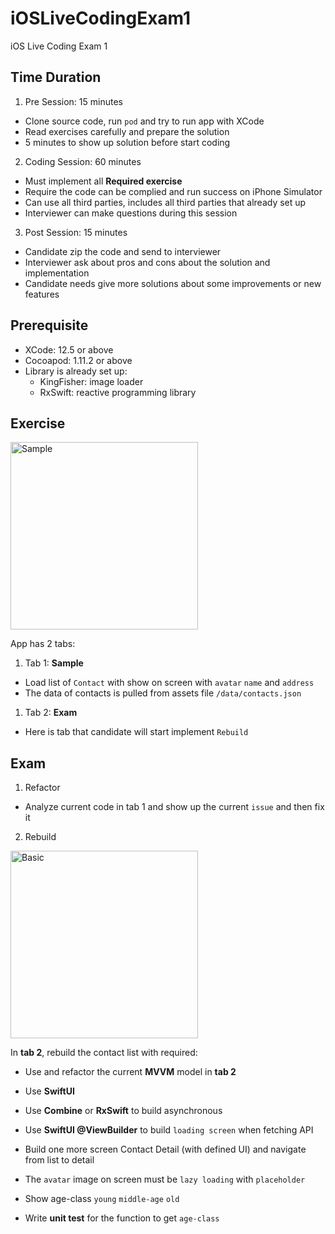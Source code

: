 # iOSLiveCodingExam1
iOS Live Coding Exam 1

## Time Duration

1. Pre Session: 15 minutes
- Clone source code, run `pod` and try to run app with XCode
- Read exercises carefully and prepare the solution
- 5 minutes to show up solution before start coding

2. Coding Session: 60 minutes

- Must implement all **Required exercise**
- Require the code can be complied and run success on iPhone Simulator
- Can use all third parties, includes all third parties that already set up
- Interviewer can make questions during this session

3. Post Session: 15 minutes

- Candidate zip the code and send to interviewer
- Interviewer ask about pros and cons about the solution and implementation
- Candidate needs give more solutions about some improvements or new features 

## Prerequisite

- XCode: 12.5 or above
- Cocoapod: 1.11.2 or above
- Library is already set up:
  + KingFisher: image loader 
  + RxSwift: reactive programming library

## Exercise

<img src="./sample.gif" width="300" alt="Sample" />

App has 2 tabs:
1. Tab 1: **Sample**
- Load list of `Contact` with show on screen with `avatar` `name` and `address`
- The data of contacts is pulled from assets file `/data/contacts.json`

1. Tab 2: **Exam**
- Here is tab that candidate will start implement `Rebuild`

## Exam

1. Refactor
- Analyze current code in tab 1 and show up the current `issue` and then fix it

2. Rebuild

<img src="./basic.gif" width="300" alt="Basic" />

In **tab 2**, rebuild the contact list with required:
- Use and refactor the current **MVVM** model in **tab 2**
- Use **SwiftUI**
- Use **Combine** or **RxSwift** to build asynchronous 
- Use **SwiftUI @ViewBuilder** to build `loading screen` when fetching API
- Build one more screen Contact Detail (with defined UI) and navigate from list to detail
- The `avatar` image on screen must be `lazy loading` with `placeholder`

- Show age-class `young` `middle-age` `old`
- Write **unit test** for the function to get `age-class` 